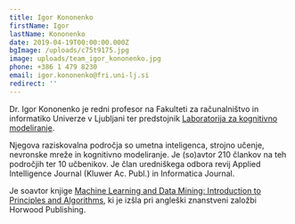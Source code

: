 ```yaml
---
title: Igor Kononenko
firstName: Igor
lastName: Kononenko
date: 2019-04-19T00:00:00.000Z
bgImage: /uploads/c75t9175.jpg
image: uploads/team_igor_kononenko.jpg
phone: +386 1 479 8230
email: igor.kononenko@fri.uni-lj.si
redirect: ''
---
```

Dr. Igor Kononenko je redni profesor na Fakulteti za računalništvo in informatiko Univerze v Ljubljani ter predstojnik [Laboratorija za kognitivno modeliranje](https://www.fri.uni-lj.si/sl/laboratorij/lkm).

Njegova raziskovalna področja so umetna inteligenca, strojno učenje, nevronske mreže in kognitivno modeliranje. Je (so)avtor 210 člankov na teh področjih ter 10 učbenikov. Je član uredniškega odbora revij Applied Intelligence Journal (Kluwer Ac. Publ.) in Informatica Journal.

Je soavtor knjige [Machine Learning and Data Mining: Introduction to Principles and Algorithms](http://mldmbook.fri.uni-lj.si/), ki je izšla pri angleški znanstveni založbi Horwood Publishing.
